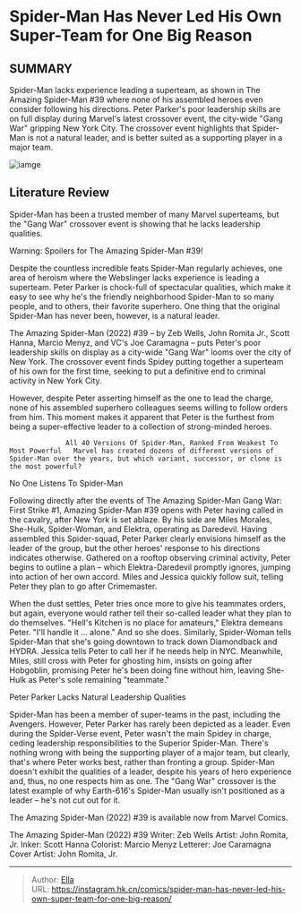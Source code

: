 # Spider-Man Has Never Led His Own Super-Team for One Big Reason


## SUMMARY 



  Spider-Man lacks experience leading a superteam, as shown in The Amazing Spider-Man #39 where none of his assembled heroes even consider following his directions.   Peter Parker&#39;s poor leadership skills are on full display during Marvel&#39;s latest crossover event, the city-wide &#34;Gang War&#34; gripping New York City.   The crossover event highlights that Spider-Man is not a natural leader, and is better suited as a supporting player in a major team.  

![iamge](https://static1.srcdn.com/wordpress/wp-content/uploads/2020/02/Spider-Man-Crying-in-Movie-And-Comics.jpg)

## Literature Review

Spider-Man has been a trusted member of many Marvel superteams, but the &#34;Gang War&#34; crossover event is showing that he lacks leadership qualities.




Warning: Spoilers for The Amazing Spider-Man #39!




Despite the countless incredible feats Spider-Man regularly achieves, one area of heroism where the Webslinger lacks experience is leading a superteam. Peter Parker is chock-full of spectacular qualities, which make it easy to see why he&#39;s the friendly neighborhood Spider-Man to so many people, and to others, their favorite superhero. One thing that the original Spider-Man has never been, however, is a natural leader.

The Amazing Spider-Man (2022) #39 – by Zeb Wells, John Romita Jr., Scott Hanna, Marcio Menyz, and VC&#39;s Joe Caramagna – puts Peter&#39;s poor leadership skills on display as a city-wide &#34;Gang War&#34; looms over the city of New York. The crossover event finds Spidey putting together a superteam of his own for the first time, seeking to put a definitive end to criminal activity in New York City.

          




However, despite Peter asserting himself as the one to lead the charge, none of his assembled superhero colleagues seems willing to follow orders from him. This moment makes it apparent that Peter is the furthest from being a super-effective leader to a collection of strong-minded heroes.

                  All 40 Versions Of Spider-Man, Ranked From Weakest To Most Powerful   Marvel has created dozens of different versions of Spider-Man over the years, but which variant, successor, or clone is the most powerful?   


 No One Listens To Spider-Man 
          

Following directly after the events of The Amazing Spider-Man Gang War: First Strike #1, Amazing Spider-Man #39 opens with Peter having called in the cavalry, after New York is set ablaze. By his side are Miles Morales, She-Hulk, Spider-Woman, and Elektra, operating as Daredevil. Having assembled this Spider-squad, Peter Parker clearly envisions himself as the leader of the group, but the other heroes&#39; response to his directions indicates otherwise. Gathered on a rooftop observing criminal activity, Peter begins to outline a plan – which Elektra-Daredevil promptly ignores, jumping into action of her own accord. Miles and Jessica quickly follow suit, telling Peter they plan to go after Crimemaster.




When the dust settles, Peter tries once more to give his teammates orders, but again, everyone would rather tell their so-called leader what they plan to do themselves. &#34;Hell&#39;s Kitchen is no place for amateurs,&#34; Elektra demeans Peter. &#34;I&#39;ll handle it ... alone.&#34; And so she does. Similarly, Spider-Woman tells Spider-Man that she&#39;s going downtown to track down Diamondback and HYDRA. Jessica tells Peter to call her if he needs help in NYC. Meanwhile, Miles, still cross with Peter for ghosting him, insists on going after Hobgoblin, promising Peter he&#39;s been doing fine without him, leaving She-Hulk as Peter&#39;s sole remaining &#34;teammate.&#34;



 Peter Parker Lacks Natural Leadership Qualities 
          

Spider-Man has been a member of super-teams in the past, including the Avengers. However, Peter Parker has rarely been depicted as a leader. Even during the Spider-Verse event, Peter wasn&#39;t the main Spidey in charge, ceding leadership responsibilities to the Superior Spider-Man. There&#39;s nothing wrong with being the supporting player of a major team, but clearly, that&#39;s where Peter works best, rather than fronting a group. Spider-Man doesn&#39;t exhibit the qualities of a leader, despite his years of hero experience and, thus, no one respects him as one. The &#34;Gang War&#34; crossover is the latest example of why Earth-616&#39;s Spider-Man usually isn&#39;t positioned as a leader – he&#39;s not cut out for it.




The Amazing Spider-Man (2022) #39 is available now from Marvel Comics.

 The Amazing Spider-Man (2022) #39                 Writer: Zeb Wells   Artist: John Romita, Jr.   Inker: Scott Hanna   Colorist: Marcio Menyz   Letterer: Joe Caramagna   Cover Artist: John Romita, Jr.      




---

> Author: [Ella](https://instagram.hk.cn/)  
> URL: https://instagram.hk.cn/comics/spider-man-has-never-led-his-own-super-team-for-one-big-reason/  

